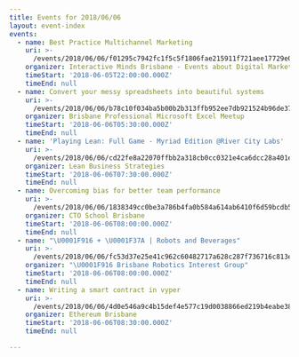 ```yaml
---
title: Events for 2018/06/06
layout: event-index
events:
  - name: Best Practice Multichannel Marketing
    uri: >-
      /events/2018/06/06/f01295c7942fc1f5c5f1806fae215911f721aee17729e046817af6d22a700a3c
    organizer: Interactive Minds Brisbane - Events about Digital Marketing
    timeStart: '2018-06-05T22:00:00.000Z'
    timeEnd: null
  - name: Convert your messy spreadsheets into beautiful systems
    uri: >-
      /events/2018/06/06/b78c10f034ba5b00b2b313ffb952ee7db921524b96de3776011d611994cac047
    organizer: Brisbane Professional Microsoft Excel Meetup
    timeStart: '2018-06-06T05:30:00.000Z'
    timeEnd: null
  - name: 'Playing Lean: Full Game - Myriad Edition @River City Labs'
    uri: >-
      /events/2018/06/06/cd22fe8a22070ffbb2a318cb0cc0321e4ca6dcc28a401ea7ed6938ca6d1a4315
    organizer: Lean Business Strategies
    timeStart: '2018-06-06T07:30:00.000Z'
    timeEnd: null
  - name: Overcoming bias for better team performance
    uri: >-
      /events/2018/06/06/1838349cc0be3a786b4fa0b584a614ab6410f6d59bcdb5dc8bf059a32cab7172
    organizer: CTO School Brisbane
    timeStart: '2018-06-06T08:00:00.000Z'
    timeEnd: null
  - name: "\U0001F916 + \U0001F37A | Robots and Beverages"
    uri: >-
      /events/2018/06/06/fc53d37e25e41c962c60482717a628c287f736716c813e6f7d90ca6ee8b1e0d2
    organizer: "\U0001F916 Brisbane Robotics Interest Group"
    timeStart: '2018-06-06T08:00:00.000Z'
    timeEnd: null
  - name: Writing a smart contract in vyper
    uri: >-
      /events/2018/06/06/4d0e546a9c4b15def4e577c19d0038866ed219b4eabe388f215dacddbd700908
    organizer: Ethereum Brisbane
    timeStart: '2018-06-06T08:30:00.000Z'
    timeEnd: null

---
```

